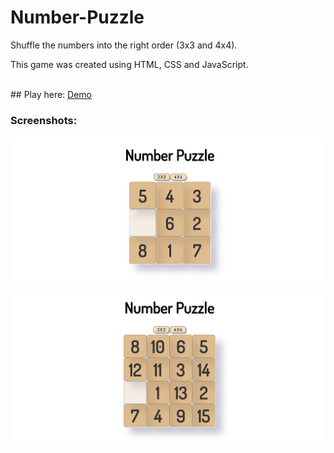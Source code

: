 # Number-Puzzle

Shuffle the numbers into the right order (3x3 and 4x4).

This game was created using HTML, CSS and JavaScript.

<br>
## Play here:
<a href="https://izuzie.github.io/Number-Puzzle/" target="_blank">Demo</a>

### Screenshots:
<img src="num3x3.png" alt="3x3">
<img src="num4x4.png" alt="4x4">
